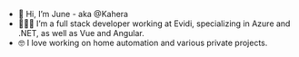 - 👋 Hi, I’m June - aka @Kahera
- 👩🏼‍💻 I’m a full stack developer working at Evidi, specializing in Azure and .NET, as well as Vue and Angular. 
- 🤓 I love working on home automation and various private projects. 

<!---
Kahera/Kahera is a ✨ special ✨ repository because its `README.md` (this file) appears on your GitHub profile.
You can click the Preview link to take a look at your changes.
--->
